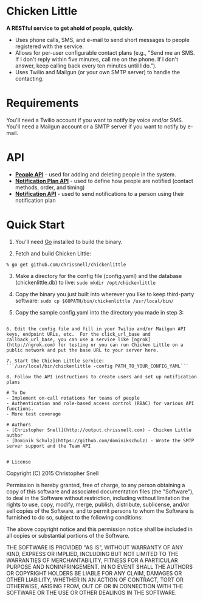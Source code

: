 # Chicken Little
**A RESTful service to get ahold of people, quickly.**  

- Uses phone calls, SMS, and e-mail to send short messages to people registered with the service.  
- Allows for per-user configurable contact plans (e.g., "Send me an SMS.  If I don't reply within five minutes, call me on the phone.  If I don't answer, keep calling back every ten minutes until I do.").   
- Uses Twilio and Mailgun (or your own SMTP server) to handle the contacting.  

# Requirements
You'll need a Twilio account if you want to notify by voice and/or SMS.  You'll need a Mailgun account or a SMTP server if you want to notify by e-mail.

# API
- **[People API](https://github.com/chrissnell/chickenlittle/blob/master/docs/PEOPLE_API.md)** - used for adding and deleting people in the system.
- **[Notification Plan API](https://github.com/chrissnell/chickenlittle/blob/master/docs/NOTIFICATION_PLAN_API.md)** - used to define how people are notified (contact methods, order, and timing)
- **[Notification API](https://github.com/chrissnell/chickenlittle/blob/master/docs/NOTIFICATION_API.md)** - used to send notifications to a person using their notification plan

# Quick Start
1. You'll need [Go](http://golang.org/) installed to build the binary.

2. Fetch and build Chicken Little:
 ```
% go get github.com/chrissnell/chickenlittle
```

3. Make a directory for the config file (config.yaml) and the database (chickenlittle.db) to live:
```sudo mkdir /opt/chickenlittle```

4. Copy the binary you just built into wherever you like to keep third-party software:
```sudo cp $GOPATH/bin/chickenlittle /usr/local/bin/```

5. Copy the sample config.yaml into the directory you made in step 3:
```sudo cp $GOPATH/src/github.com/chrissnell/chickenlittle/config.yaml.sample /opt/chickenlittle/config.yaml

6. Edit the config file and fill in your Twilio and/or Mailgun API keys, endpoint URLs, etc.  For the click_url_base and callback_url_base, you can use a service like [ngrok](http://ngrok.com) for testing or you can run Chicken Little on a public network and put the base URL to your server here. 

7. Start the Chicken Little service:
```/usr/local/bin/chickenlittle -config PATH_TO_YOUR_CONFIG_YAML```

8. Follow the API instructions to create users and set up notification plans

# To Do
- Implement on-call rotations for teams of people
- Authentication and role-based access control (RBAC) for various API functions.
- More test coverage

# Authors
- [Christopher Snell](http://output.chrissnell.com) - Chicken Little author
- [Dominik Schulz](https://github.com/dominikschulz) - Wrote the SMTP server support and the Team API


# License
```
Copyright (C) 2015 Christopher Snell

Permission is hereby granted, free of charge, to any person obtaining a copy
of this software and associated documentation files (the "Software"), to deal
in the Software without restriction, including without limitation the rights
to use, copy, modify, merge, publish, distribute, sublicense, and/or sell
copies of the Software, and to permit persons to whom the Software is
furnished to do so, subject to the following conditions:

The above copyright notice and this permission notice shall be included in
all copies or substantial portions of the Software.

THE SOFTWARE IS PROVIDED "AS IS", WITHOUT WARRANTY OF ANY KIND, EXPRESS OR
IMPLIED, INCLUDING BUT NOT LIMITED TO THE WARRANTIES OF MERCHANTABILITY,
FITNESS FOR A PARTICULAR PURPOSE AND NONINFRINGEMENT. IN NO EVENT SHALL THE
AUTHORS OR COPYRIGHT HOLDERS BE LIABLE FOR ANY CLAIM, DAMAGES OR OTHER
LIABILITY, WHETHER IN AN ACTION OF CONTRACT, TORT OR OTHERWISE, ARISING FROM,
OUT OF OR IN CONNECTION WITH THE SOFTWARE OR THE USE OR OTHER DEALINGS IN
THE SOFTWARE.
```
